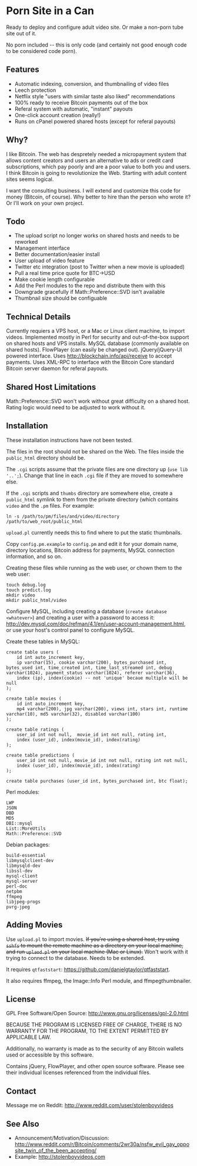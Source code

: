 
# Porn Site in a Can

Ready to deploy and configure adult video site.  Or make a non-porn tube site out of it.

No porn included -- this is only code (and certainly not good enough code to be considered code porn).

## Features

* Automatic indexing, conversion, and thumbnailing of video files
* Leech protection
* Netflix style "users with similar taste also liked" recommendations
* 100% ready to receive Bitcoin payments out of the box
* Referal system with automatic, "instant" payouts
* One-click account creation (really!)
* Runs on cPanel powered shared hosts (except for referal payouts)

## Why?

I like Bitcoin.  The web has despretely needed a micropayment system that
allows content creators and users an alternative to ads or credit card
subscriptions, which pay poorly and are a poor value to both you and users.
I think Bitcoin is going to revolutionize the Web.
Starting with adult content sites seems logical.

I want the consulting business.  I will extend and customize this code for
money (Bitcoin, of course).  Why better to hire than the person who wrote it?
Or I'll work on your own project.

## Todo

* The upload script no longer works on shared hosts and needs to be reworked
* Management interface
* Better documentation/easier install
* User upload of video feature
* Twitter etc integration (post to Twitter when a new movie is uploaded)
* Pull a real time price quote for BTC->USD
* Make cookie length configurable
* Add the Perl modules to the repo and distribute them with this
* Downgrade gracefully if Math::Preference::SVD isn't available
* Thumbnail size should be configuable

## Technical Details

Currently requiers a VPS host, or a Mac or Linux client machine, to import videos.
Implemented mostly in Perl for security and out-of-the-box support on shared
hosts and VPS installs.
MySQL database (commonly available on shared hosts).
FlowPlayer (can easily be changed out).
jQuery/jQuery-UI powered interface.
Uses http://blockchain.info/api/receive to accept payments.
Uses XML-RPC to interface with the Bitcoin Core standard Bitcoin server
daemon for referal payouts.

## Shared Host Limitations

Math::Preference::SVD won't work without great difficulty on a shared host.
Rating logic would need to be adjusted to work without it.

## Installation

These installation instructions have not been tested.

The files in the root should not be shared on the Web.  The files inside
the `public_html` directory should be.

The `.cgi` scripts assume that the private files are one directory up
(`use lib '..';`).  Change that line in each `.cgi` file if they are
moved to somewhere else.

If the `.cgi` scripts and `thumbs` directory are somewhere else, create
a `public_html` symlink to them from the private directory (which contains `video` and the `.pm` files.
For example:

    ln -s /path/to/pm/files/and/video/directory /path/to/web_root/public_html

`upload.pl` currently needs this to find where to put the static thumbnails.

Copy `config.pm.example` to `config.pm` and edit it for your domain 
name, directory locations, Bitcoin address for payments, MySQL
connection information, and so on.

Creating these files while running as the web user, or chown them to the web user:

```
touch debug.log
touch predict.log
mkdir video
mkdir public_html/video
```

Configure MySQL, including creating a database (`create database <whatever>`)
and creating a user with a password to access it:
http://dev.mysql.com/doc/refman/4.1/en/user-account-management.html,
or use your host's control panel to configure MySQL.

Create these tables in MySQL:

```
create table users (
    id int auto_increment key,
    ip varchar(15), cookie varchar(200), bytes_purchased int, bytes_used int, time_created int, time_last_streamed int, debug varchar(1024), payment_status varchar(1024), referer varchar(36),
    index (ip), index(cookie) -- not 'unique' becaue multiple will be null
);

create table movies (
    id int auto_increment key,
    mp4 varchar(200), jpg varchar(200), views int, stars int, runtime varchar(10), md5 varchar(32), disabled varchar(100)
);

create table ratings (
    user_id int not null,  movie_id int not null, rating int,
    index (user_id), index(movie_id), index(rating)
);

create table predictions (
    user_id int not null, movie_id int not null, rating int not null,
    index (user_id), index(movie_id), index(rating)
);

create table purchases (user_id int, bytes_purchased int, btc float);
```

Perl modules:

```
LWP
JSON
DBD
MD5
DBI::mysql
List::MoreUtils
Math::Preference::SVD
```

Debian packages:

```
build-essential
libmysqlclient-dev
libmysqld-dev
libssl-dev
mysql-client
mysql-server
perl-doc
netpbm
ffmpeg
libjpeg-progs
pvrg-jpeg
```

## Adding Movies

Use `upload.pl` to import movies.
~~If you're using a shared host, try using `sshfs` to mount the remote machine as a directory on your local machine, and run `uplaod.pl` on your local machine (Mac or Linux).~~ Won't work with it trying to connect to the database.  Needs to be extended.

It requires `qtfaststart`:  https://github.com/danielgtaylor/qtfaststart.

It also requires ffmpeg, the Image::Info Perl module, and ffmpegthumbnailer.

## License

GPL Free Software/Open Source:  http://www.gnu.org/licenses/gpl-2.0.html

BECAUSE THE PROGRAM IS LICENSED FREE OF CHARGE, THERE IS NO WARRANTY FOR THE PROGRAM, TO THE EXTENT PERMITTED BY APPLICABLE LAW. 

Additionally, no warranty is made as to the security of any Bitcoin wallets used or accessible by this software.

Contains jQuery, FlowPlayer, and other open source software.
Please see their individual licenses referenced from the individual files.

## Contact

Message me on Reddit:  http://www.reddit.com/user/stolenboyvideos

## See Also

* Announcement/Motivation/Discussion:  http://www.reddit.com/r/Bitcoin/comments/2wr30a/nsfw_evil_gay_opposite_twin_of_the_been_accepting/
* Example:  http://stolenboyvideos.com

